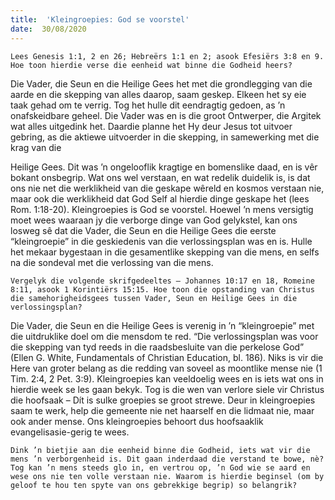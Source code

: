 ```yaml
---
title:  'Kleingroepies: God se voorstel'
date:  30/08/2020
---
```


`Lees Genesis 1:1, 2 en 26; Hebreërs 1:1 en 2; asook Efesiërs 3:8 en 9. Hoe toon hierdie verse die eenheid wat binne die Godheid heers?`

Die Vader, die Seun en die Heilige Gees het met die grondlegging van die aarde en die skepping van alles daarop, saam geskep. Elkeen het sy eie taak gehad om te verrig. Tog het hulle dit eendragtig gedoen, as ’n onafskeidbare geheel. Die Vader was en is die groot Ontwerper, die Argitek wat alles uitgedink het. Daardie planne het Hy deur Jesus tot uitvoer gebring, as die aktiewe uitvoerder in die skepping, in samewerking met die krag van die

Heilige Gees. Dit was ’n ongelooflik kragtige en bomenslike daad, en is vêr bokant onsbegrip. Wat ons wel verstaan, en wat redelik duidelik is, is dat ons nie net die werklikheid van die geskape wêreld en kosmos verstaan nie, maar ook die werklikheid dat God Self al hierdie dinge geskape het (lees Rom. 1:18-20). Kleingroepies is God se voorstel. Hoewel ’n mens versigtig moet wees waaraan jy die verborge dinge van God gelykstel, kan ons losweg sê dat die Vader, die Seun en die Heilige Gees die eerste “kleingroepie” in die geskiedenis van die verlossingsplan was en is. Hulle het mekaar bygestaan in die gesamentlike skepping van die mens, en selfs na die sondeval met die verlossing van die mens.

`Vergelyk die volgende skrifgedeeltes – Johannes 10:17 en 18, Romeine 8:11, asook 1 Korintiërs 15:15. Hoe toon die opstanding van Christus die samehorigheidsgees tussen Vader, Seun en Heilige Gees in die verlossingsplan?`

Die Vader, die Seun en die Heilige Gees is verenig in ’n “kleingroepie” met die uitdruklike doel om die mensdom te red. “Die verlossingsplan was voor die skepping van tyd reeds in die raadsbesluite van die perkelose God” (Ellen G. White, Fundamentals of Christian Education, bl. 186). Niks is vir die Here van groter belang as die redding van soveel as moontlike mense nie (1 Tim. 2:4, 2 Pet. 3:9). Kleingroepies kan veeldoelig wees en is iets wat ons in hierdie week se les gaan bekyk. Tog is die wen van verlore siele vir Christus die hoofsaak – Dít is sulke groepies se groot strewe. Deur in kleingroepies saam te werk, help die gemeente nie net haarself en die lidmaat nie, maar ook ander mense. Ons kleingroepies behoort dus hoofsaaklik evangelisasie-gerig te wees.

`Dink ’n bietjie aan die eenheid binne die Godheid, iets wat vir die mens ’n verborgenheid is. Dit gaan inderdaad die verstand te bowe, nè? Tog kan ’n mens steeds glo in, en vertrou op, ’n God wie se aard en wese ons nie ten volle verstaan nie. Waarom is hierdie beginsel (om by geloof te hou ten spyte van ons gebrekkige begrip) so belangrik?`